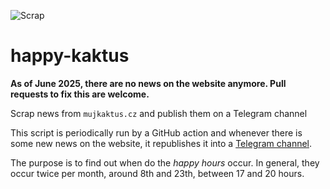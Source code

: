 ![Scrap](https://github.com/oskar456/happy-kaktus/workflows/Scrap/badge.svg)
# happy-kaktus

**As of June 2025, there are no news on the website anymore. Pull requests to
fix this are welcome.**

Scrap news from `mujkaktus.cz` and publish them on a Telegram channel

This script is periodically run by a GitHub action and whenever
there is some new news on the website, it republishes it into a [Telegram channel](https://t.me/kvetinac).

The purpose is to find out when do the *happy hours* occur. In general, they occur twice per month, around 8th and 23th, between 17 and 20 hours.
